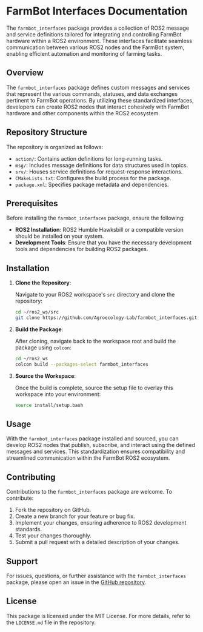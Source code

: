 # FarmBot Interfaces Documentation

The `farmbot_interfaces` package provides a collection of ROS2 message and service definitions tailored for integrating and controlling FarmBot hardware within a ROS2 environment. These interfaces facilitate seamless communication between various ROS2 nodes and the FarmBot system, enabling efficient automation and monitoring of farming tasks.

## Overview

The `farmbot_interfaces` package defines custom messages and services that represent the various commands, statuses, and data exchanges pertinent to FarmBot operations. By utilizing these standardized interfaces, developers can create ROS2 nodes that interact cohesively with FarmBot hardware and other components within the ROS2 ecosystem.

## Repository Structure

The repository is organized as follows:

- `action/`: Contains action definitions for long-running tasks.
- `msg/`: Includes message definitions for data structures used in topics.
- `srv/`: Houses service definitions for request-response interactions.
- `CMakeLists.txt`: Configures the build process for the package.
- `package.xml`: Specifies package metadata and dependencies.

## Prerequisites

Before installing the `farmbot_interfaces` package, ensure the following:

- **ROS2 Installation**: ROS2 Humble Hawksbill or a compatible version should be installed on your system.
- **Development Tools**: Ensure that you have the necessary development tools and dependencies for building ROS2 packages.

## Installation

1. **Clone the Repository**:

   Navigate to your ROS2 workspace's `src` directory and clone the repository:

   ```bash
   cd ~/ros2_ws/src
   git clone https://github.com/Agroecology-Lab/farmbot_interfaces.git
   ```

2. **Build the Package**:

   After cloning, navigate back to the workspace root and build the package using `colcon`:

   ```bash
   cd ~/ros2_ws
   colcon build --packages-select farmbot_interfaces
   ```

3. **Source the Workspace**:

   Once the build is complete, source the setup file to overlay this workspace into your environment:

   ```bash
   source install/setup.bash
   ```

## Usage

With the `farmbot_interfaces` package installed and sourced, you can develop ROS2 nodes that publish, subscribe, and interact using the defined messages and services. This standardization ensures compatibility and streamlined communication within the FarmBot ROS2 ecosystem.

## Contributing

Contributions to the `farmbot_interfaces` package are welcome. To contribute:

1. Fork the repository on GitHub.
2. Create a new branch for your feature or bug fix.
3. Implement your changes, ensuring adherence to ROS2 development standards.
4. Test your changes thoroughly.
5. Submit a pull request with a detailed description of your changes.

## Support

For issues, questions, or further assistance with the `farmbot_interfaces` package, please open an issue in the [GitHub repository](https://github.com/farmbot-ros/farmbot_interfaces/issues).

## License

This package is licensed under the MIT License. For more details, refer to the `LICENSE.md` file in the repository.
